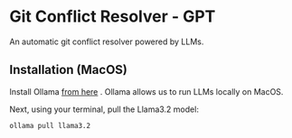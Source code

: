 # Git Conflict Resolver - GPT

An automatic git conflict resolver powered by LLMs.

## Installation (MacOS)

Install Ollama [from here](https://ollama.com/download/mac) . Ollama allows us to run LLMs locally on MacOS.

Next, using your terminal, pull the Llama3.2 model:
```
ollama pull llama3.2
```

